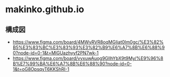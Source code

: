 # makinko.github.io

## 構成図

- <https://www.figma.com/board/4MWyRVR8oqMGIiat0Im0gc/%E3%82%B5%E3%83%BC%E3%83%93%E3%82%B9%E6%A7%8B%E6%88%90?node-id=0-1&t=MlGUazhyyf2PN7wk-1>
- <https://www.figma.com/board/vvxuwAuog9GllhYbX9t9My/%E9%96%8B%E7%99%BA%E6%A7%8B%E6%88%90?node-id=0-1&t=oG8OpsqyT6KKShRI-1>

